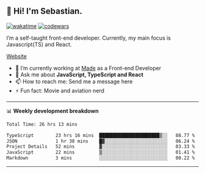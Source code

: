 ## 👋 Hi! I'm Sebastian.

[![wakatime](https://wakatime.com/badge/user/df0036c6-328a-4a39-be9b-e49417ed22a1.svg)](https://wakatime.com/@df0036c6-328a-4a39-be9b-e49417ed22a1)
[![codewars](https://www.codewars.com/users/sebavuye/badges/small)](https://www.codewars.com/users/sebavuye)

I’m a self-taught front-end developer. Currently, my main focus is Javascript(TS) and React.

[Website](https://sebastianvuye.be)

- 🔭 I’m currently working at [Made](https://made.be/) as a Front-end Developer
- 💬 Ask me about **JavaScript, TypeScript and React**
- 📫 How to reach me: Send me a message here
- ⚡ Fun fact: Movie and aviation nerd

-------

📊 **Weekly development breakdown**

<!--START_SECTION:waka-->

```txt
Total Time: 26 hrs 13 mins

TypeScript        23 hrs 16 mins  ██████████████████████▒░░   88.77 %
JSON              1 hr 38 mins    █▓░░░░░░░░░░░░░░░░░░░░░░░   06.24 %
Project Details   52 mins         ▓░░░░░░░░░░░░░░░░░░░░░░░░   03.33 %
JavaScript        22 mins         ▒░░░░░░░░░░░░░░░░░░░░░░░░   01.41 %
Markdown          3 mins          ░░░░░░░░░░░░░░░░░░░░░░░░░   00.22 %
```

<!--END_SECTION:waka-->
-------
